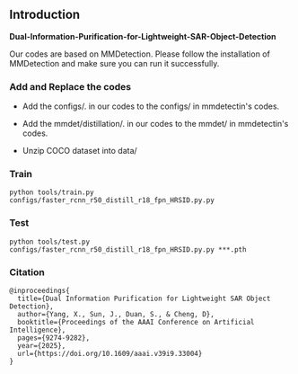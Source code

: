 ## Introduction

**Dual-Information-Purification-for-Lightweight-SAR-Object-Detection**

Our codes are based on MMDetection. Please follow the installation of MMDetection and make sure you can run it successfully.

### Add and Replace the codes

- Add the configs/. in our codes to the configs/ in mmdetectin's codes.

- Add the mmdet/distillation/. in our codes to the mmdet/ in mmdetectin's codes.

- Unzip COCO dataset into data/

### Train
```
python tools/train.py configs/faster_rcnn_r50_distill_r18_fpn_HRSID.py.py
```

### Test
```
python tools/test.py configs/faster_rcnn_r50_distill_r18_fpn_HRSID.py.py ***.pth
```

### Citation
```
@inproceedings{
  title={Dual Information Purification for Lightweight SAR Object Detection},
  author={Yang, X., Sun, J., Duan, S., & Cheng, D},
  booktitle={Proceedings of the AAAI Conference on Artificial Intelligence},
  pages={9274-9282},
  year={2025},
  url={https://doi.org/10.1609/aaai.v39i9.33004}
}
```
